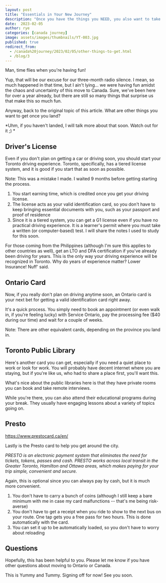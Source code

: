 ```yaml
---
layout: post
title: "Essentials in Your New Journey"
description: "Once you have the things you NEED, you also want to take care of these essentials to make your new journey more convenient."
date:  2023-02-05 
author: rye
categories: [canada journey]
image: assets/images/thumbnails/YT-003.jpg
published: true
redirect_from:
  - /canada%20journey/2023/02/05/other-things-to-get.html
  - /blog/3
---
```


Man, time flies when you're having fun! 

Yup, that will be our excuse for our three-month radio silence. I mean, so much happened in that time, but I ain't lying... we were having fun amidst the chaos and uncertainty of this move to Canada. Sure, we've been here for over a year already, but there are still so many things that surprise us that make this so much fun.

Anyway, back to the original topic of this article. What are other things you want to get once you land?

*Uhm, if you haven't landed, I will talk more about that soon. Watch out for it ;) *

## Driver's License

Even if you don't plan on getting a car or driving soon, you should start your Toronto driving experience. Toronto, specifically, has a tiered license system, and it is good if you start that as soon as possible.

Note: This was a mistake I made. I waited 9 months before getting starting the process.

1. You start earning time, which is credited once you get your driving license.
2. The license acts as your valid identification card, so you don't have to keep bringing essential documents with you, such as your passport and proof of residence
3. Since it is a tiered system, you can get a G1 license even if you have no practical driving experience. It is a learner's permit where you must take a written (or computer-based) test. I will share the notes I used to study for this soon.

For those coming from the Philippines (although I'm sure this applies to other countries as well), get an LTO and DFA certification if you've already been driving for years. This is the only way your driving experience will be recognized in Toronto. Why do years of experience matter? Lower Insurance! Nuff' said. 

## Ontario Card

Now, if you really don't plan on driving anytime soon, an Ontario card is your next bet for getting a valid identification card right away. 

It's a quick process. You simply need to book an appointment (or even walk in, if you're feeling lucky) with Service Ontario, pay the processing fee ($40 during our time) and wait for a couple of weeks.

Note: There are other equivalent cards, depending on the province you land in.

## Toronto Public Library

Here's another card you can get, especially if you need a quiet place to work or look for work. You will probably have decent internet where you are staying, but if you're like us, who had to share a place first, you'll want this.

What's nice about the public libraries here is that they have private rooms you can book and take remote interviews. 

While you're there, you can also attend their educational programs during your break. They usually have engaging lessons about a variety of topics going on. 

## Presto                   

https://www.prestocard.ca/en/

Lastly is the Presto card to help you get around the city. 

*PRESTO is an electronic payment system that eliminates the need for tickets, tokens, passes and cash. PRESTO works across local transit in the Greater Toronto, Hamilton and Ottawa areas, which makes paying for your trip simple, convenient and secure.*

Again, this is optional since you can always pay by cash, but it is much more convenient. 

1. You don't have to carry a bunch of coins (although I still keep a bare minimum with me in case my card malfunctions -- that's me being risk-averse)
2. You don't have to get a receipt when you ride to show to the next bus on your route. One tap gets you a free pass for two hours. This is done automatically with the card.
3. You can set it up to be automatically loaded, so you don't have to worry about reloading

## Questions

Hopefully, this has been helpful to you. Please let me know if you have other questions about moving to Ontario or Canada. 

This is Yummy and Tummy. Signing off for now! See you soon.